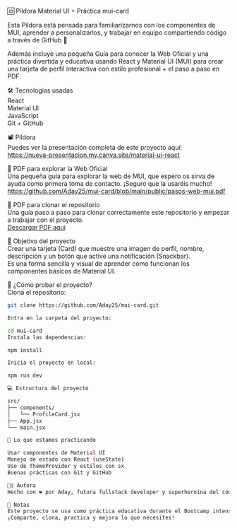 🆔​ Píldora Material UI + Práctica mui-card  

Esta Píldora está pensada para familiarizarnos con los componentes de MUI, aprender a personalizarlos, y trabajar en equipo compartiendo código a través de GitHub 🚀

Además incluye una pequeña Guía para conocer la Web Oficial y una práctica divertida y educativa usando React y Material UI (MUI) para crear una tarjeta de perfil interactiva con estilo profesional + el paso a paso en PDF.

🛠️ Tecnologías usadas  
React  
Material UI  
JavaScript  
Git + GitHub

📽️ Píldora  
Puedes ver la presentación completa de este proyecto aquí:  
https://nueva-presentacion.my.canva.site/material-ui-react

📝 PDF para explorar la Web Oficial  
Una pequeña guía para explorar la web de MUI, que espero os sirva de ayuda como primera toma de contacto. ¡Seguro que la usaréis mucho!  
https://github.com/Aday25/mui-card/blob/main/public/pasos-web-mui.pdf

📝 PDF para clonar el repositorio  
Una guía paso a paso para clonar correctamente este repositorio y empezar a trabajar con el proyecto.  
[Descargar PDF aquí](https://raw.githubusercontent.com/Aday25/mui-card/main/public/clonar-repositorio-git.pdf)

🎯 Objetivo del proyecto  
Crear una tarjeta (Card) que muestre una imagen de perfil, nombre, descripción y un botón que active una notificación (Snackbar).  
Es una forma sencilla y visual de aprender cómo funcionan los componentes básicos de Material UI.

🧪 ¿Cómo probar el proyecto?  
Clona el repositorio:  
```bash
git clone https://github.com/Aday25/mui-card.git

Entra en la carpeta del proyecto:

cd mui-card
Instala las dependencias:

npm install

Inicia el proyecto en local:

npm run dev

💻 Estructura del proyecto

src/
├── components/
│   └── ProfileCard.jsx
├── App.jsx
└── main.jsx

🧠 Lo que estamos practicando

Usar componentes de Material UI
Manejo de estado con React (useState)
Uso de ThemeProvider y estilos con sx
Buenas prácticas con Git y GitHub

🧙‍♀️ Autora
Hecho con ❤️ por Aday, futura fullstack developer y superheroína del código.

📌 Notas
Este proyecto se usa como práctica educativa durante el Bootcamp intensivo de Desarrollo Web Fullstack.
¡Comparte, clona, practica y mejora lo que necesites!

